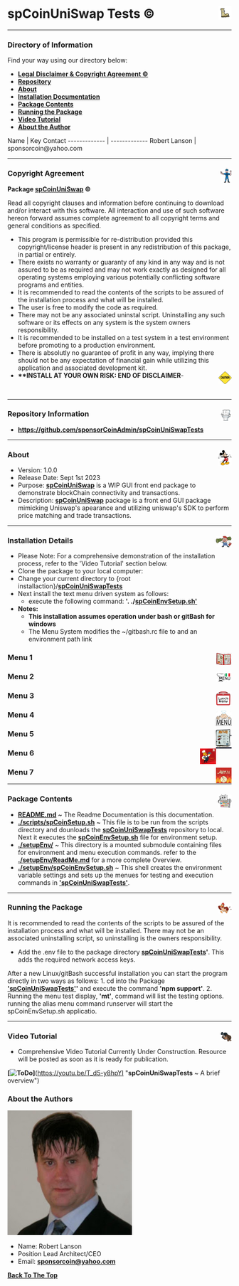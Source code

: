 # spCoinUniSwap Tests ©<img src="https://github.com/sponsorCoinAdmin/spCoinImages/blob/main/boot1.png" width="6%" align= "right">
---
### Directory of Information
Find your way using our directory below:
<b>
- [Legal Disclaimer & Copyright Agreement ©](#copyright-agreement)
- [Repository](#repository-information)
- [About](#about)
- [Installation Documentation](#installation-details)
- [Package Contents](#package-contents)
- [Running the Package](#running-the-package)
- [Video Tutorial](#video-tutorial)
- [About the Author](#about-the-authors)
 </b>
 Name  | Key Contact
------------- | -------------
Robert Lanson  | sponsorcoin@yahoo.com

- - - -
### Copyright Agreement<img src="https://github.com/sponsorCoinAdmin/spCoinImages/blob/main/policeman.png" width="5%" align= "right">
<b>Package [<b>spCoinUniSwap</b>](https://github.com/sponsorCoinAdmin/spCoinUniSwapTests/tree/main) ©</b> 

Read all copyright clauses and information before continuing to download and/or interact with this software. All interaction and use of such software hereon forward assumes complete agreement to all copyright terms and general conditions as specified. 

- This program is permissible for re-distribution provided this copyright/license header is present in any redistribution of this package, in partial or entirely.  
- There exists no warranty or guaranty of any kind in any way and is not assured to be as required and may not work exactly as designed for all operating systems employing various potentially conflicting software programs and entities.  
- It is recommended to read the contents of the scripts to be assured of the installation process and what will be installed. 
- The user is free to modify the code as required. 
- There may not be any associated uninstal script. Uninstalling any such software or its effects on any system is the system owners responsibility.
- It is recommended to be installed on a test system in a test environment before promoting to a production environment.
- There is absolutly no guarantee of profit in any way, implying there should not be any expectation of financial gain while utilizing this application and associated development kit.
- <b>**INSTALL AT YOUR OWN RISK: END OF DISCLAIMER</b><img src="https://github.com/sponsorCoinAdmin/spCoinImages/blob/main//caution.png" width="6%" align= "right">-</b>
 <BR>
 
 - - - -
### Repository Information<img src="https://github.com/sponsorCoinAdmin/spCoinImages/blob/main/repository.png" width="5%" align= "right">
- <b>https://github.com/sponsorCoinAdmin/spCoinUniSwapTests</b>

- - - -
### About<img src="https://github.com/sponsorCoinAdmin/spCoinImages/blob/main/aboutMickey.png" width="6%" align= "right">
- Version: 1.0.0
- Release Date: Sept 1st 2023
- Purpose: [<b>spCoinUniSwap</b>](https://github.com/sponsorCoinAdmin/spCoinUniSwapTests/tree/main) is a WIP GUI front end package to demonstrate blockChain connectivity and transactions.
- Description: [<b>spCoinUniSwap</b>](https://github.com/sponsorCoinAdmin/spCoinUniSwapTests/tree/main) package is a front end GUI package mimicking Uniswap's apearance and utilizing uniswap's SDK to perform price matching and trade transactions. 
 - - - -
### Installation Details<img src="https://github.com/sponsorCoinAdmin/spCoinImages/blob/main/installation.png" width="7%" align= "right">
- Please Note: For a comprehensive demonstration of the installation process, refer to the 'Video Tutorial' section below.
- Clone the package to your local computer:
- Change your current directory to {root installaction}/[<b>spCoinUniSwapTests</b>](https://github.com/sponsorCoinAdmin/spCoinUniSwapTests/tree/main)
- Next install the text menu driven system as follows:
    - execute the following command: <b>'. ./[<b>spCoinEnvSetup.sh</b>'](https://github.com/sponsorCoinAdmin/spCoinSetupEnv/blob/main/spCoinEnvSetup.sh)</b>
- <b>Notes:
    - This installation assumes operation under bash or gitBash for windows</b>
    - The Menu System modifies the ~/gitbash.rc file to and an environment path link
### Menu 1<img src="https://github.com/sponsorCoinAdmin/spCoinImages/blob/main/menu 1.jpg" width="7%" align= "right">
### Menu 2<img src="https://github.com/sponsorCoinAdmin/spCoinImages/blob/main/menu 2.jpg" width="7%" align= "right">
### Menu 3<img src="https://github.com/sponsorCoinAdmin/spCoinImages/blob/main/menu 3.jpg" width="7%" align= "right">
### Menu 4<img src="https://github.com/sponsorCoinAdmin/spCoinImages/blob/main/menu 4.jpg" width="7%" align= "right">
### Menu 5<img src="https://github.com/sponsorCoinAdmin/spCoinImages/blob/main/menu 5.jpg" width="7%" align= "right">
### Menu 6<img src="https://github.com/sponsorCoinAdmin/spCoinImages/blob/main/menu 6.jpg" width="7%" align= "right">
### Menu 7<img src="https://github.com/sponsorCoinAdmin/spCoinImages/blob/main/menu 7.jpg" width="7%" align= "right">

 - - - -
### Package Contents<img src="https://github.com/sponsorCoinAdmin/spCoinImages/blob/main/contents.png" width="6%" align= "right">
- [<b>README.md</b>](https://github.com/sponsorCoinAdmin/spCoinUniSwapTests/edit/main/README.md) ~ The Readme Documentation is this documentation.
- [<b>./scripts/spCoinSetup.sh</b>](https://github.com/sponsorCoinAdmin/spCoinUniSwapTests/blob/main/scripts/spCoinSetup.sh)  ~ This file is to be run from the scripts directory and dounloads the [<b>spCoinUniSwapTests</b>](https://github.com/sponsorCoinAdmin/spCoinUniSwapTests/tree/main</b>) repository to local. Next it executes the [<b>spCoinEnvSetup.sh</b>](https://github.com/sponsorCoinAdmin/spCoinSetupEnv/blob/main/spCoinEnvSetup.sh) file for environment setup.
- [<b>./setupEnv/</b>](https://github.com/sponsorCoinAdmin/spCoinSetupEnv/tree/ef96401c818432d0fe6ff1d6642fab31f44b6fb5) ~ This directory is a mounted submodule containing files for environment and menu execution commands. refer to the [<b>./setupEnv/ReadMe.md</b>](https://github.com/sponsorCoinAdmin/spCoinSetupEnv/blob/main/README.md) for a more complete Overview.
- [<b>./setupEnv/spCoinEnvSetup.sh</b>](https://github.com/sponsorCoinAdmin/spCoinSetupEnv) ~ This shell creates the environment variable settings and sets up the menues for testing and execution commands in [<b>'spCoinUniSwapTests'</b>](https://github.com/sponsorCoinAdmin/spCoinUniSwapTests/tree/main).
 - - - -
### Running the Package<img src="https://github.com/sponsorCoinAdmin/spCoinImages/blob/main/running2.png" width="6%" align= "right">
It is recommended to read the contents of the scripts to be assured of the installation process and what will be installed.  There may not be an associated uninstalling script, so uninstalling is the owners responsibility.
  - Add the .env file to the package directory <b>[<b>spCoinUniSwapTests</b>](https://github.com/sponsorCoinAdmin/spCoinUniSwapTests/tree/main)'</b>. This adds the required network access keys.

After a new Linux/gitBash successful installation you can start the program directly in two ways as follows:
    1. cd into the Package <b>[<b>'spCoinUniSwapTests'</b>](https://github.com/sponsorCoinAdmin/spCoinUniSwapTests/tree/main)'</b> and execute the command <b>'npm support'</b>.
    2. Running the menu test display, <b>'mt'</b>, command will list the testing options.
       running the alias menu command runserver will start the spCoinEnvSetup.sh</b> applicatio.
 - - - -
### Video Tutorial<img src="https://github.com/sponsorCoinAdmin/spCoinImages/blob/main/video.png" width="5%" align= "right">
- Comprehensive Video Tutorial Currently Under Construction. Resource will be posted as soon as it is ready for publication.

<b>[![ToDo](https://github.com/sponsorCoinAdmin/spCoinImages/blob/main/maxresdefault.jpg)]</b>(https://youtu.be/T_d5-y8hpYI "<b>spCoinUniSwapTests</b> ~ A brief overview")

### About the Authors
![<b>Author Image</b>](https://github.com/sponsorCoinAdmin/spCoinImages/blob/main/RobinPhoto.jpg)
- Name: Robert Lanson
- Position Lead Architect/CEO
- Email: <b>sponsorcoin@yahoo.com</b>

[<b>Back To The Top</b>](#directory-of-information)
